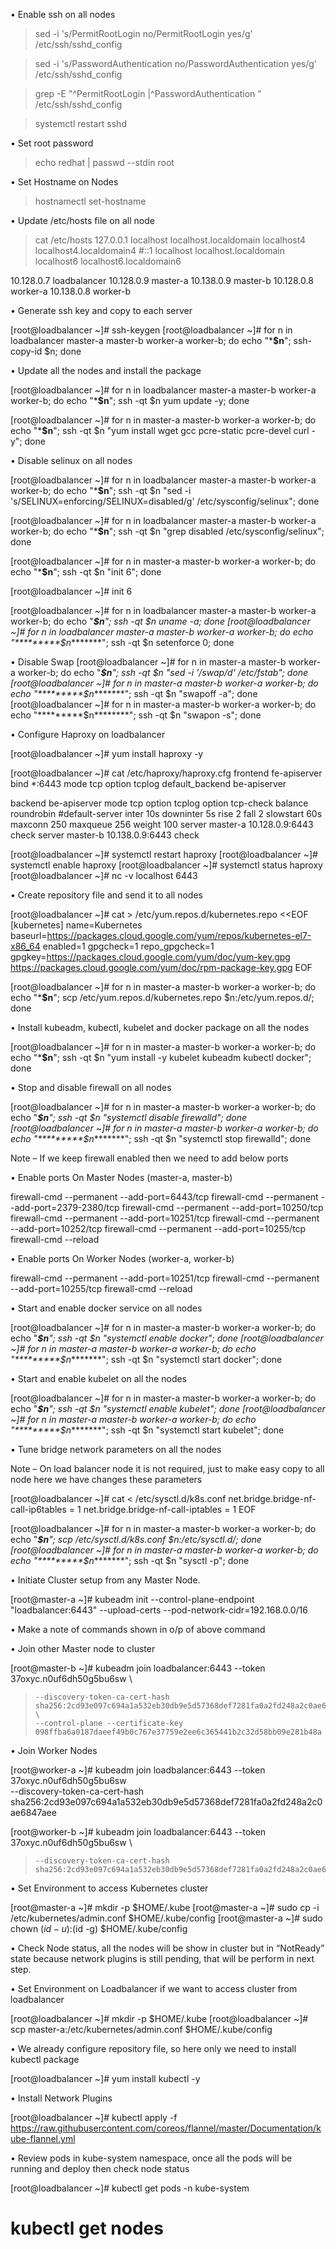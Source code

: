 •	Enable ssh on all nodes

> sed -i 's/PermitRootLogin no/PermitRootLogin yes/g' /etc/ssh/sshd_config

> sed -i 's/PasswordAuthentication no/PasswordAuthentication yes/g' /etc/ssh/sshd_config

> grep -E "^PermitRootLogin |^PasswordAuthentication " /etc/ssh/sshd_config

> systemctl restart sshd

•	Set root password

> echo redhat | passwd --stdin root

•	Set Hostname on Nodes

> hostnamectl set-hostname <hostname>

•	Update /etc/hosts file on all node

> cat /etc/hosts
127.0.0.1   localhost localhost.localdomain localhost4 localhost4.localdomain4
#::1         localhost localhost.localdomain localhost6 localhost6.localdomain6

10.128.0.7      loadbalancer
10.128.0.9      master-a
10.138.0.9      master-b
10.128.0.8      worker-a
10.138.0.8      worker-b

•	Generate ssh key and copy to each server

[root@loadbalancer ~]# ssh-keygen
[root@loadbalancer ~]# for n in loadbalancer master-a master-b worker-a worker-b; do echo "*********$n********"; ssh-copy-id $n; done

•	Update all the nodes and install the package

[root@loadbalancer ~]# for n in loadbalancer master-a master-b worker-a worker-b; do echo "*********$n********"; ssh -qt $n yum update -y; done

[root@loadbalancer ~]# for n in master-a master-b worker-a worker-b; do echo "*********$n********"; ssh -qt $n "yum install wget gcc pcre-static pcre-devel curl -y"; done


•	Disable selinux on all nodes

[root@loadbalancer ~]# for n in loadbalancer master-a master-b worker-a worker-b; do echo "*********$n********"; ssh -qt $n "sed -i 's/SELINUX=enforcing/SELINUX=disabled/g' /etc/sysconfig/selinux"; done

[root@loadbalancer ~]# for n in loadbalancer master-a master-b worker-a worker-b; do echo "*********$n********"; ssh -qt $n "grep disabled /etc/sysconfig/selinux"; done

[root@loadbalancer ~]# for n in master-a master-b worker-a worker-b; do echo "*********$n********"; ssh -qt $n "init 6"; done

[root@loadbalancer ~]# init 6

[root@loadbalancer ~]# for n in loadbalancer master-a master-b worker-a worker-b; do echo "*********$n********"; ssh -qt $n uname -a; done
[root@loadbalancer ~]# for n in loadbalancer master-a master-b worker-a worker-b; do echo "*********$n********"; ssh -qt $n setenforce 0; done

•	Disable Swap
[root@loadbalancer ~]# for n in master-a master-b worker-a worker-b; do echo "*********$n********"; ssh -qt $n "sed -i '/swap/d' /etc/fstab"; done
[root@loadbalancer ~]# for n in master-a master-b worker-a worker-b; do echo "*********$n********"; ssh -qt $n "swapoff -a"; done
[root@loadbalancer ~]# for n in master-a master-b worker-a worker-b; do echo "*********$n********"; ssh -qt $n "swapon -s"; done

•	Configure Haproxy on loadbalancer

[root@loadbalancer ~]# yum install haproxy -y

[root@loadbalancer ~]# cat /etc/haproxy/haproxy.cfg
frontend fe-apiserver
        bind *:6443
        mode tcp
        option tcplog
        default_backend be-apiserver

backend be-apiserver 
        mode tcp
        option tcplog
        option tcp-check
        balance roundrobin
        #default-server  inter 10s downinter 5s rise 2 fall 2 slowstart 60s maxconn 250 maxqueue 256 weight 100
        server master-a 10.128.0.9:6443 check
        server master-b 10.138.0.9:6443 check
		
[root@loadbalancer ~]# systemctl restart haproxy
[root@loadbalancer ~]# systemctl enable haproxy
[root@loadbalancer ~]# systemctl status haproxy
[root@loadbalancer ~]# nc -v localhost 6443


•	Create repository file and send it to all nodes

[root@loadbalancer ~]# cat > /etc/yum.repos.d/kubernetes.repo <<EOF
[kubernetes]
name=Kubernetes
baseurl=https://packages.cloud.google.com/yum/repos/kubernetes-el7-x86_64
enabled=1
gpgcheck=1
repo_gpgcheck=1
gpgkey=https://packages.cloud.google.com/yum/doc/yum-key.gpg https://packages.cloud.google.com/yum/doc/rpm-package-key.gpg
EOF

[root@loadbalancer ~]# for n in master-a master-b worker-a worker-b; do echo "*********$n********"; scp /etc/yum.repos.d/kubernetes.repo $n:/etc/yum.repos.d/; done

•	Install kubeadm, kubectl, kubelet and docker package on all the nodes

[root@loadbalancer ~]# for n in master-a master-b worker-a worker-b; do echo "*********$n********"; ssh -qt $n "yum install -y kubelet kubeadm kubectl docker"; done

•	Stop and disable firewall on all nodes

[root@loadbalancer ~]# for n in master-a master-b worker-a worker-b; do echo "*********$n********"; ssh -qt $n "systemctl disable firewalld"; done
[root@loadbalancer ~]# for n in master-a master-b worker-a worker-b; do echo "*********$n********"; ssh -qt $n "systemctl stop firewalld"; done

Note – If we keep firewall enabled then we need to add below ports

•	Enable ports On Master Nodes (master-a, master-b)

firewall-cmd --permanent --add-port=6443/tcp
firewall-cmd --permanent --add-port=2379-2380/tcp
firewall-cmd --permanent --add-port=10250/tcp
firewall-cmd --permanent --add-port=10251/tcp
firewall-cmd --permanent --add-port=10252/tcp
firewall-cmd --permanent --add-port=10255/tcp
firewall-cmd --reload

•	Enable ports On Worker Nodes (worker-a, worker-b)

firewall-cmd --permanent --add-port=10251/tcp
firewall-cmd --permanent --add-port=10255/tcp
firewall-cmd --reload

•	Start and enable docker service on all nodes

[root@loadbalancer ~]# for n in master-a master-b worker-a worker-b; do echo "*********$n********"; ssh -qt $n "systemctl enable docker"; done
[root@loadbalancer ~]# for n in master-a master-b worker-a worker-b; do echo "*********$n********"; ssh -qt $n "systemctl start docker"; done

•	Start and enable kubelet on all the nodes

[root@loadbalancer ~]# for n in master-a master-b worker-a worker-b; do echo "*********$n********"; ssh -qt $n "systemctl enable kubelet"; done
[root@loadbalancer ~]# for n in master-a master-b worker-a worker-b; do echo "*********$n********"; ssh -qt $n "systemctl start kubelet"; done

•	Tune bridge network parameters on all the nodes

Note – On load balancer node it is not required, just to make easy copy to all node here we have changes these parameters

[root@loadbalancer ~]# cat <<EOF > /etc/sysctl.d/k8s.conf
net.bridge.bridge-nf-call-ip6tables = 1
net.bridge.bridge-nf-call-iptables = 1
EOF

[root@loadbalancer ~]# for n in master-a master-b worker-a worker-b; do echo "*********$n********"; scp /etc/sysctl.d/k8s.conf $n:/etc/sysctl.d/; done
[root@loadbalancer ~]# for n in master-a master-b worker-a worker-b; do echo "*********$n********"; ssh -qt $n "sysctl -p"; done

•	Initiate Cluster setup from any Master Node.

[root@master-a ~]# kubeadm init --control-plane-endpoint "loadbalancer:6443" --upload-certs --pod-network-cidr=192.168.0.0/16

•	Make a note of commands shown in o/p of above command

•	Join other Master node to cluster

[root@master-b ~]# kubeadm join loadbalancer:6443 --token 37oxyc.n0uf6dh50g5bu6sw \
>     --discovery-token-ca-cert-hash sha256:2cd93e097c694a1a532eb30db9e5d57368def7281fa0a2fd248a2c0ae6847aee \
>     --control-plane --certificate-key 098ffba6a0187daeef49b0c767e37759e2ee6c365441b2c32d58bb09e281b48a

•	Join Worker Nodes

[root@worker-a ~]# kubeadm join loadbalancer:6443 --token 37oxyc.n0uf6dh50g5bu6sw \
    --discovery-token-ca-cert-hash sha256:2cd93e097c694a1a532eb30db9e5d57368def7281fa0a2fd248a2c0ae6847aee

[root@worker-b ~]# kubeadm join loadbalancer:6443 --token 37oxyc.n0uf6dh50g5bu6sw \
>     --discovery-token-ca-cert-hash sha256:2cd93e097c694a1a532eb30db9e5d57368def7281fa0a2fd248a2c0ae6847aee

•	Set Environment to access Kubernetes cluster

[root@master-a ~]#   mkdir -p $HOME/.kube
[root@master-a ~]#   sudo cp -i /etc/kubernetes/admin.conf $HOME/.kube/config
[root@master-a ~]#   sudo chown $(id -u):$(id -g) $HOME/.kube/config

•	Check Node status, all the nodes will be show in cluster but in “NotReady” state because network plugins is still pending, that will be perform in next step.

•	Set Environment on Loadbalancer if we want to access cluster from loadbalancer

[root@loadbalancer ~]# mkdir -p $HOME/.kube
[root@loadbalancer ~]# scp  master-a:/etc/kubernetes/admin.conf $HOME/.kube/config

•	We already configure repository file, so here only we need to install kubectl package

[root@loadbalancer ~]# yum install kubectl -y

•	Install Network Plugins

[root@loadbalancer ~]# kubectl apply -f https://raw.githubusercontent.com/coreos/flannel/master/Documentation/kube-flannel.yml

•	Review pods in kube-system namespace, once all the pods will be running and deploy then check node status

[root@loadbalancer ~]# kubectl get pods -n kube-system

# kubectl get nodes
